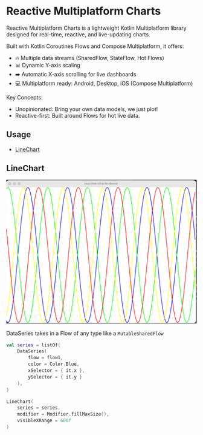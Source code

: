 # Reactive Multiplatform Charts

Reactive Multiplatform Charts is a lightweight Kotlin Multiplatform library designed for real-time, reactive, and live-updating charts.

Built with Kotlin Coroutines Flows and Compose Multiplatform, it offers:
- 🔥 Multiple data streams (SharedFlow, StateFlow, Hot Flows)
- 📊 Dynamic Y-axis scaling
- ➡️ Automatic X-axis scrolling for live dashboards
- 💻 Multiplatform ready: Android, Desktop, iOS (Compose Multiplatform)

Key Concepts:
- Unopinionated: Bring your own data models, we just plot!
- Reactive-first: Built around Flows for hot live data.

## Usage
- [LineChart](#linechart)


## LineChart
![Line chart](/assets/LineChartDemo.png)

DataSeries takes in a Flow of any type like a `MutableSharedFlow`
```kotlin
val series = listOf(
    DataSeries(
        flow = flow1,
        color = Color.Blue,
        xSelector = { it.x },
        ySelector = { it.y }
    ),
)
```


```kotlin
LineChart(
    series = series,
    modifier = Modifier.fillMaxSize(),
    visibleXRange = 600f
)
```
